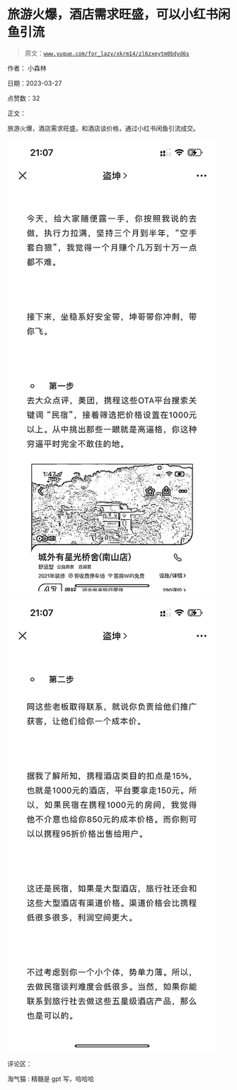 # 旅游火爆，酒店需求旺盛，可以小红书闲鱼引流

> 原文：[`www.yuque.com/for_lazy/xkrm14/zl6zxeytm0bdyd6s`](https://www.yuque.com/for_lazy/xkrm14/zl6zxeytm0bdyd6s)

作者： 小森林

日期：2023-03-27

点赞数：32

正文：

旅游火爆，酒店需求旺盛。和酒店谈价格，通过小红书闲鱼引流成交。

![](img/2cc1be52f3850c19d326a3fffb94a669.png)  

![](img/86fef49d853e8b83a2bf478cbb617eb9.png)  

评论区：

淘气猫 : 精髓是 gpt 写，哈哈哈

